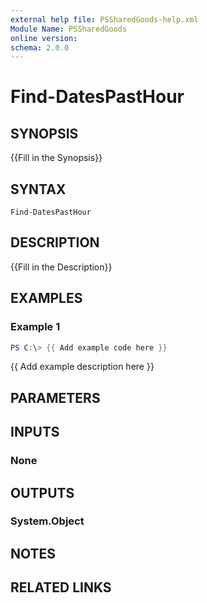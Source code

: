 ```yaml
---
external help file: PSSharedGoods-help.xml
Module Name: PSSharedGoods
online version:
schema: 2.0.0
---
```


# Find-DatesPastHour

## SYNOPSIS
{{Fill in the Synopsis}}

## SYNTAX

```
Find-DatesPastHour
```

## DESCRIPTION
{{Fill in the Description}}

## EXAMPLES

### Example 1
```powershell
PS C:\> {{ Add example code here }}
```

{{ Add example description here }}

## PARAMETERS

## INPUTS

### None

## OUTPUTS

### System.Object
## NOTES

## RELATED LINKS
